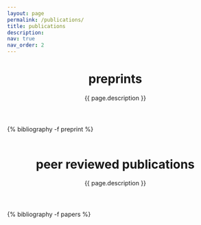 ```yaml
---
layout: page
permalink: /publications/
title: publications
description: 
nav: true
nav_order: 2
---
```

<div class="publications">
  <header class="post-header">
    <h1 class="post-title">preprints</h1>
    <p class="post-description">{{ page.description }}</p>
  </header>

  <article>
  {% bibliography -f preprint %}
  </article>
  
  </div>
<div class="publications">
  <header class="post-header" style="margin-top:1.5cm;">
    <h1 class="post-title">peer reviewed publications</h1>
    <p class="post-description">{{ page.description }}</p>
  </header>
</div>

  <article>
  <div class="publications">
  {% bibliography -f papers %}
</div>
  </article>
